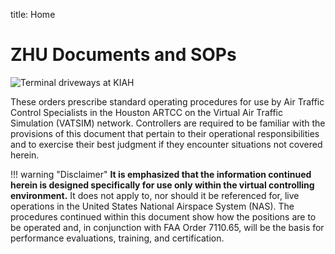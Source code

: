 title: Home
# ZHU Documents and SOPs
![Terminal driveways at KIAH](https://viadirect.com/wp-content/uploads/2020/01/1120-x-350-George-Bush-Intercontinental-Airport-Location.jpg)

These orders prescribe standard operating procedures for use by Air Traffic Control Specialists in the Houston ARTCC on the Virtual Air Traffic Simulation (VATSIM) network. Controllers are required to be familiar with the provisions of this document that pertain to their operational responsibilities and to exercise their best judgment if they encounter situations not covered
herein.

!!! warning "Disclaimer"
    **It is emphasized that the information continued herein is designed specifically for use only within the virtual controlling environment.** It does not apply to, nor should it be referenced for, live operations in the United States National Airspace System (NAS). The procedures continued within this document show how the positions are to be operated and, in conjunction with FAA Order 7110.65, will be the basis for performance evaluations, training, and certification.